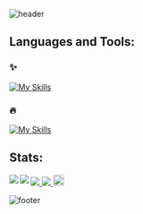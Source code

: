 ![header](https://capsule-render.vercel.app/api?type=waving&color=30:e96443,100:904e95&height=260&section=header&text=Hello%20World%20!&fontSize=70&fontColor=fff&animation=fadeIn&fontAlignY=38&desc=I'm%20Yuki%20Sakakima%20👋&descAlignY=51&descAlign=62)

## Languages and Tools:
### ✨
[![My Skills](https://skillicons.dev/icons?i=markdown,html,css,js,ts,react,styledcomponents,redux,vite,firebase,git,github,vscode)](https://skillicons.dev)

### 🔥
[![My Skills](https://skillicons.dev/icons?i=vim,linux,sass,gulp,bootstrap,tailwind,jquery,nodejs,ruby,rails,python,flask,pytorch,tensorflow,go,sqlite,postgresql,docker,heroku,netlify,svelte,gitlab,githubactions,visualstudio,azure,postman,figma,xd,ableton)](https://skillicons.dev)

## Stats:
<div>
  <a href="https://github.com/anuraghazra/github-readme-stats">
    <img align="left" src="https://github-readme-stats.vercel.app/api?username=yukisakakima&theme=synthwave" />
  </a>
  <a href="https://github.com/anuraghazra/github-readme-stats">
    <img align="left" src="https://github-readme-stats.vercel.app/api/top-langs/?username=yukisakakima&layout=compact&theme=synthwave" />
  </a>
</div>

[![](https://qiita-badge.apiapi.app/s/kimascript/posts.svg)
](http://qiita.com/kimascript)
[![](https://qiita-badge.apiapi.app/s/kimascript/contributions.svg)
](http://qiita.com/kimascript)
<a href="https://honzaap.github.io/GithubCity/?name=yukisakakima&year=2023" role="link" target="_blank" rel="noopener noreferrer nofollow"><img src="https://github.com/honzaap/GithubCity/blob/main/favicon.svg" alt="githubcity" width="20" height="20"/></a>

![footer](https://capsule-render.vercel.app/api?type=waving&color=30:e96443,100:904e95&height=100&section=footer)
